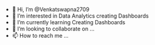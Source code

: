 - 👋 Hi, I’m @Venkatswapna2709
- 👀 I’m interested in Data Analytics creating Dashboards
- 🌱 I’m currently learning Creating Dashboards
- 💞️ I’m looking to collaborate on ...
- 📫 How to reach me ...

<!---
Venkatswapna2709/Venkatswapna2709 is a ✨ special ✨ repository because its `README.md` (this file) appears on your GitHub profile.
You can click the Preview link to take a look at your changes.
--->
